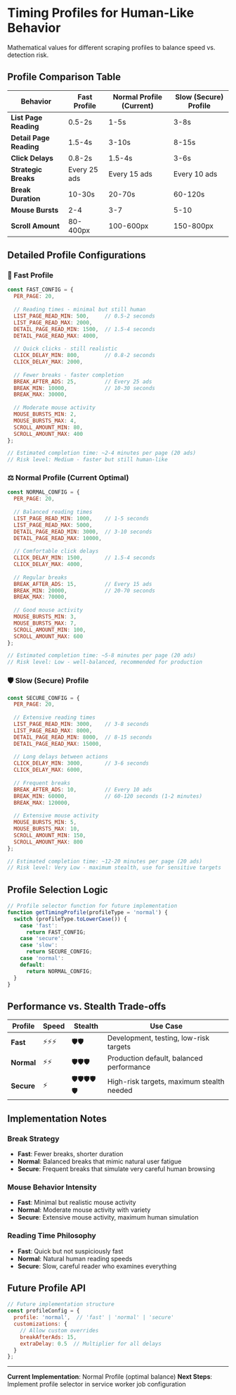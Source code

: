 # Timing Profiles for Human-Like Behavior

Mathematical values for different scraping profiles to balance speed vs. detection risk.

## Profile Comparison Table

| Behavior | Fast Profile | Normal Profile (Current) | Slow (Secure) Profile |
|----------|-------------|-------------------------|----------------------|
| **List Page Reading** | 0.5-2s | 1-5s | 3-8s |
| **Detail Page Reading** | 1.5-4s | 3-10s | 8-15s |
| **Click Delays** | 0.8-2s | 1.5-4s | 3-6s |
| **Strategic Breaks** | Every 25 ads | Every 15 ads | Every 10 ads |
| **Break Duration** | 10-30s | 20-70s | 60-120s |
| **Mouse Bursts** | 2-4 | 3-7 | 5-10 |
| **Scroll Amount** | 80-400px | 100-600px | 150-800px |

## Detailed Profile Configurations

### 🚀 Fast Profile
```javascript
const FAST_CONFIG = {
  PER_PAGE: 20,
  
  // Reading times - minimal but still human
  LIST_PAGE_READ_MIN: 500,     // 0.5-2 seconds
  LIST_PAGE_READ_MAX: 2000,
  DETAIL_PAGE_READ_MIN: 1500,  // 1.5-4 seconds  
  DETAIL_PAGE_READ_MAX: 4000,
  
  // Quick clicks - still realistic
  CLICK_DELAY_MIN: 800,        // 0.8-2 seconds
  CLICK_DELAY_MAX: 2000,
  
  // Fewer breaks - faster completion
  BREAK_AFTER_ADS: 25,         // Every 25 ads
  BREAK_MIN: 10000,            // 10-30 seconds
  BREAK_MAX: 30000,
  
  // Moderate mouse activity
  MOUSE_BURSTS_MIN: 2,
  MOUSE_BURSTS_MAX: 4,
  SCROLL_AMOUNT_MIN: 80,
  SCROLL_AMOUNT_MAX: 400
};

// Estimated completion time: ~2-4 minutes per page (20 ads)
// Risk level: Medium - faster but still human-like
```

### ⚖️ Normal Profile (Current Optimal)
```javascript
const NORMAL_CONFIG = {
  PER_PAGE: 20,
  
  // Balanced reading times
  LIST_PAGE_READ_MIN: 1000,    // 1-5 seconds
  LIST_PAGE_READ_MAX: 5000,
  DETAIL_PAGE_READ_MIN: 3000,  // 3-10 seconds  
  DETAIL_PAGE_READ_MAX: 10000,
  
  // Comfortable click delays
  CLICK_DELAY_MIN: 1500,       // 1.5-4 seconds
  CLICK_DELAY_MAX: 4000,
  
  // Regular breaks
  BREAK_AFTER_ADS: 15,         // Every 15 ads
  BREAK_MIN: 20000,            // 20-70 seconds
  BREAK_MAX: 70000,
  
  // Good mouse activity
  MOUSE_BURSTS_MIN: 3,
  MOUSE_BURSTS_MAX: 7,
  SCROLL_AMOUNT_MIN: 100,
  SCROLL_AMOUNT_MAX: 600
};

// Estimated completion time: ~5-8 minutes per page (20 ads)  
// Risk level: Low - well-balanced, recommended for production
```

### 🛡️ Slow (Secure) Profile
```javascript
const SECURE_CONFIG = {
  PER_PAGE: 20,
  
  // Extensive reading times
  LIST_PAGE_READ_MIN: 3000,    // 3-8 seconds
  LIST_PAGE_READ_MAX: 8000,
  DETAIL_PAGE_READ_MIN: 8000,  // 8-15 seconds  
  DETAIL_PAGE_READ_MAX: 15000,
  
  // Long delays between actions
  CLICK_DELAY_MIN: 3000,       // 3-6 seconds
  CLICK_DELAY_MAX: 6000,
  
  // Frequent breaks
  BREAK_AFTER_ADS: 10,         // Every 10 ads
  BREAK_MIN: 60000,            // 60-120 seconds (1-2 minutes)
  BREAK_MAX: 120000,
  
  // Extensive mouse activity
  MOUSE_BURSTS_MIN: 5,
  MOUSE_BURSTS_MAX: 10,
  SCROLL_AMOUNT_MIN: 150,
  SCROLL_AMOUNT_MAX: 800
};

// Estimated completion time: ~12-20 minutes per page (20 ads)
// Risk level: Very Low - maximum stealth, use for sensitive targets
```

## Profile Selection Logic

```javascript
// Profile selector function for future implementation
function getTimingProfile(profileType = 'normal') {
  switch (profileType.toLowerCase()) {
    case 'fast':
      return FAST_CONFIG;
    case 'secure':
    case 'slow': 
      return SECURE_CONFIG;
    case 'normal':
    default:
      return NORMAL_CONFIG;
  }
}
```

## Performance vs. Stealth Trade-offs

| Profile | Speed | Stealth | Use Case |
|---------|-------|---------|----------|
| **Fast** | ⚡⚡⚡ | 🛡️🛡️ | Development, testing, low-risk targets |
| **Normal** | ⚡⚡ | 🛡️🛡️🛡️ | Production default, balanced performance |
| **Secure** | ⚡ | 🛡️🛡️🛡️🛡️🛡️ | High-risk targets, maximum stealth needed |

## Implementation Notes

### Break Strategy
- **Fast**: Fewer breaks, shorter duration
- **Normal**: Balanced breaks that mimic natural user fatigue
- **Secure**: Frequent breaks that simulate very careful human browsing

### Mouse Behavior Intensity  
- **Fast**: Minimal but realistic mouse activity
- **Normal**: Moderate mouse activity with variety
- **Secure**: Extensive mouse activity, maximum human simulation

### Reading Time Philosophy
- **Fast**: Quick but not suspiciously fast
- **Normal**: Natural human reading speeds
- **Secure**: Slow, careful reader who examines everything

## Future Profile API

```javascript
// Future implementation structure
const profileConfig = {
  profile: 'normal',  // 'fast' | 'normal' | 'secure'
  customizations: {
    // Allow custom overrides
    breakAfterAds: 15,
    extraDelay: 0.5  // Multiplier for all delays
  }
};
```

---

**Current Implementation**: Normal Profile (optimal balance)
**Next Steps**: Implement profile selector in service worker job configuration